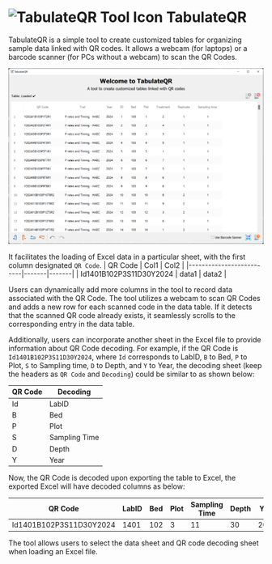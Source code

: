 
# <img src="./src/icons/icon.ico" alt="TabulateQR Tool Icon" width="32"/> TabulateQR

TabulateQR is a simple tool to create customized tables for organizing sample data linked with QR codes. 
It allows a webcam (for laptops) or a barcode scanner (for PCs without a webcam) to scan the QR Codes.

![alt text](./src/screenshots/TabulateQR.png "Tool GUI")

It facilitates the loading of Excel data in a particular sheet, with the first column designated `QR Code`.
| QR Code                  | Col1  | Col2  |
|--------------------------|-------|-------|
| Id1401B102P3S11D30Y2024  | data1 | data2 |

Users can dynamically add more columns in the tool to record data associated with the QR Code. The tool utilizes a webcam to scan QR Codes and adds a new row for each scanned code in the data table. If it detects that the scanned QR code already exists, it seamlessly scrolls to the corresponding entry in the data table.

Additionally, users can incorporate another sheet in the Excel file to provide information about QR Code decoding. For example, if the QR Code is `Id1401B102P3S11D30Y2024`, where `Id` corresponds to LabID, `B` to Bed, `P` to Plot, `S` to Sampling time, `D` to Depth, and `Y` to Year, the decoding sheet (keep the headers as `QR Code` and `Decoding`) could be similar to as shown below:

| QR Code | Decoding        |
|---------|-----------------|
| Id      | LabID           |
| B       | Bed             |
| P       | Plot            |
| S       | Sampling Time   |
| D       | Depth           |
| Y       | Year            |

Now, the QR Code is decoded upon exporting the table to Excel, the exported Excel will have decoded columns as below:

| QR Code                  | LabID | Bed | Plot | Sampling Time | Depth | Year | Col1  | Col2  |
|--------------------------|-------|-----|------|---------------|-------|------|-------|-------|
| Id1401B102P3S11D30Y2024  | 1401  | 102 | 3    | 11            | 30    | 2024 | data1 | data2 |

The tool allows users to select the data sheet and QR code decoding sheet when loading an Excel file.
